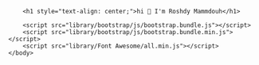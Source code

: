 <!DOCTYPE html>
<html lang="en">
    <head>
        <meta charset="UTF-8">
        <meta http-equiv="X-UA-Compatible" content="IE=edge">
        <meta name="viewport" content="width=device-width, initial-scale=1.0">
        <title>Roshdy</title>
        <link rel="icon" type="image/x-icon" href="Images/Logo.png">
        <link rel="stylesheet" href="css/home.css">
        <link rel="stylesheet" href="css/FrameWork.css">
        <link rel="stylesheet" href="library/Font Awesome/webfonts.min.css">
        <link rel="stylesheet" href="library/bootstrap/css/bootstrap.css">
        <link rel="stylesheet" href="library/bootstrap/css/bootstrap.min.css">
    </head>
    <body>

        <h1 style="text-align: center;">hi 👋 I'm Roshdy Mammdouh</h1>

        <script src="library/bootstrap/js/bootstrap.bundle.js"></script>
        <script src="library/bootstrap/js/bootstrap.bundle.min.js"></script>
        <script src="library/Font Awesome/all.min.js"></script>
    </body>
</html>
